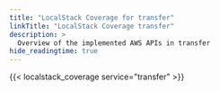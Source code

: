 ```yaml
---
title: "LocalStack Coverage for transfer"
linkTitle: "LocalStack Coverage transfer"
description: >
  Overview of the implemented AWS APIs in transfer
hide_readingtime: true
---
```


{{< localstack_coverage service="transfer" >}}

